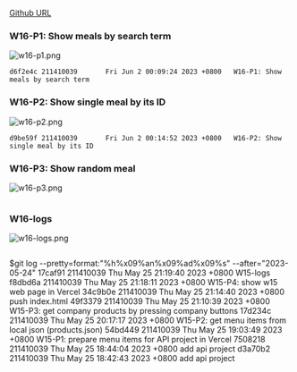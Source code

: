 [Github URL](https://github.com/211410039/1112-1N-js-demo-id/tree/main/demo/md/w15_39)

### W16-P1: Show meals by search term
 
![w16-p1.png](https://qmfqlvkbasosvmqhicrw.supabase.co/storage/v1/object/public/demo-39/md_img/w16-p1.png?t=2023-06-01T16%3A10%3A08.623Z)

```
d6f2e4c 211410039       Fri Jun 2 00:09:24 2023 +0800   W16-P1: Show meals by search term
```

### W16-P2: Show single meal by its ID
 
![w16-p2.png](https://qmfqlvkbasosvmqhicrw.supabase.co/storage/v1/object/public/demo-39/md_img/w16-p2.png?t=2023-06-01T16%3A10%3A08.623Z)

```
d9be59f 211410039       Fri Jun 2 00:14:52 2023 +0800   W16-P2: Show single meal by its ID
```

### W16-P3: Show random meal
 
![w16-p3.png](https://qmfqlvkbasosvmqhicrw.supabase.co/storage/v1/object/public/demo-39/md_img/w16-p2.png?t=2023-06-01T16%3A10%3A08.623Z)

```
```


### W16-logs

![w16-logs.png](https://qmfqlvkbasosvmqhicrw.supabase.co/storage/v1/object/public/demo-39/md_img/w16-logs.png?t=2023-06-01T16%3A10%3A08.623Z)

```

```

$git log --pretty=format:"%h%x09%an%x09%ad%x09%s" --after="2023-05-24"
17caf91 211410039       Thu May 25 21:19:40 2023 +0800  W15-logs
f8dbd6a 211410039       Thu May 25 21:18:11 2023 +0800  W15-P4: show w15 web page in Vercel
34c9b0e 211410039       Thu May 25 21:14:40 2023 +0800  push index.html
49f3379 211410039       Thu May 25 21:10:39 2023 +0800  W15-P3: get company products by pressing company buttons
17d234c 211410039       Thu May 25 20:17:17 2023 +0800  W15-P2: get menu items from local json (products.json)
54bd449 211410039       Thu May 25 19:03:49 2023 +0800  W15-P1: prepare menu items for API project in Vercel
7508218 211410039       Thu May 25 18:44:04 2023 +0800  add api project
d3a70b2 211410039       Thu May 25 18:42:43 2023 +0800  add api project
